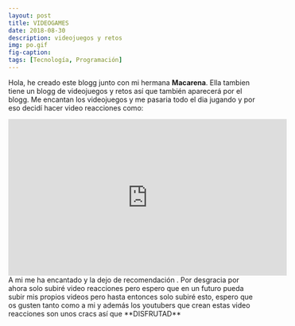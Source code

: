 ```yaml
---
layout: post
title: VIDEOGAMES
date: 2018-08-30
description: videojuegos y retos 
img: po.gif
fig-caption: 
tags: [Tecnología, Programación]
---
```


Hola, he creado este blogg junto con mi hermana **Macarena**. Ella tambien tiene un blogg de videojuegos y retos así que también aparecerá por el blogg. Me encantan los videojuegos y me pasaria todo el dia jugando y por eso decidí hacer video reacciones como: 
<iframe width="560" height="315" src="https://www.youtube.com/embed/KRpk-COrRws" frameborder="0" allow="autoplay; encrypted-media" allowfullscreen></iframe>
A mi me ha encantado y la dejo de recomendación . Por desgracia por ahora solo subiré video reacciones pero espero que en un futuro pueda subir mis propios videos pero hasta entonces solo subiré esto, espero que os gusten tanto como a mi y además los youtubers que crean estas video reacciones son unos cracs así que **DISFRUTAD**
